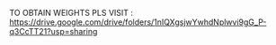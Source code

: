   TO  OBTAIN WEIGHTS PLS VISIT : https://drive.google.com/drive/folders/1nIQXgsjwYwhdNplwvi9gG_P-q3CcTT21?usp=sharing
  
